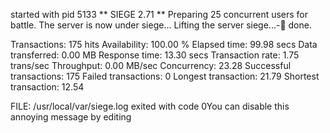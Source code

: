 started with pid 5133
** SIEGE 2.71
** Preparing 25 concurrent users for battle.
The server is now under siege...
Lifting the server siege...-      done.

Transactions:		         175 hits
Availability:		      100.00 %
Elapsed time:		       99.98 secs
Data transferred:	        0.00 MB
Response time:		       13.30 secs
Transaction rate:	        1.75 trans/sec
Throughput:		        0.00 MB/sec
Concurrency:		       23.28
Successful transactions:         175
Failed transactions:	           0
Longest transaction:	       21.79
Shortest transaction:	       12.54
 
FILE: /usr/local/var/siege.log
exited with code 0You can disable this annoying message by editing
